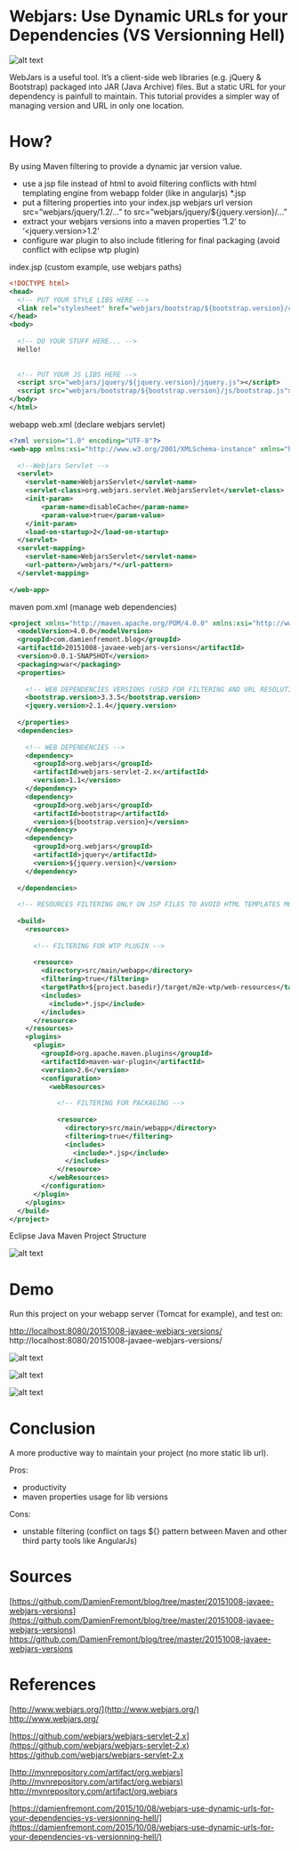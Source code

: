 Webjars: Use Dynamic URLs for your Dependencies (VS Versionning Hell)
======
 
![alt text](screenshots/160520005935842.png)
 
WebJars is a useful tool. It’s a client-side web libraries (e.g. jQuery & Bootstrap) packaged into JAR (Java Archive) files. But a static URL for your dependency is painfull to maintain. This tutorial provides a simpler way of managing version and URL in only one location.
 

 
# How?
 
By using Maven filtering to provide a dynamic jar version value.
 
* use a jsp file instead of html to avoid filtering conflicts with html templating engine from webapp folder (like in angularjs) <include>*.jsp</include>
* put a filtering properties into your index.jsp webjars url version src=”webjars/jquery/1.2/…” to src=”webjars/jquery/${jquery.version}/…”
* extract your webjars versions into a maven properties ‘<version>1.2</version>’ to ‘<jquery.version>1.2</version>’
* configure war plugin to also include fitlering for final packaging (avoid conflict with eclipse wtp plugin)
 
index.jsp (custom example, use webjars paths)
 
```xml
<!DOCTYPE html>
<head>
  <!-- PUT YOUR STYLE LIBS HERE -->
  <link rel="stylesheet" href="webjars/bootstrap/${bootstrap.version}/css/bootstrap.css">
</head>
<body>
 
  <!-- DO YOUR STUFF HERE... -->
  Hello!
 
 
  <!-- PUT YOUR JS LIBS HERE -->
  <script src="webjars/jquery/${jquery.version}/jquery.js"></script>
  <script src="webjars/bootstrap/${bootstrap.version}/js/bootstrap.js"></script>
</body>
</html>
```
 
webapp web.xml (declare webjars servlet)
 
```xml
<?xml version="1.0" encoding="UTF-8"?>
<web-app xmlns:xsi="http://www.w3.org/2001/XMLSchema-instance" xmlns="http://java.sun.com/xml/ns/javaee" xmlns:web="http://java.sun.com/xml/ns/javaee/web-app_2_5.xsd" xsi:schemaLocation="http://java.sun.com/xml/ns/javaee http://java.sun.com/xml/ns/javaee/web-app_2_5.xsd" id="WebApp_ID" version="2.5">
 
  <!--Webjars Servlet -->
  <servlet>
    <servlet-name>WebjarsServlet</servlet-name>
    <servlet-class>org.webjars.servlet.WebjarsServlet</servlet-class>
    <init-param>
        <param-name>disableCache</param-name>
        <param-value>true</param-value>
    </init-param>
    <load-on-startup>2</load-on-startup>
  </servlet>
  <servlet-mapping>
    <servlet-name>WebjarsServlet</servlet-name>
    <url-pattern>/webjars/*</url-pattern>
  </servlet-mapping>
 
</web-app>
```
 
maven pom.xml (manage web dependencies)
 
```xml
<project xmlns="http://maven.apache.org/POM/4.0.0" xmlns:xsi="http://www.w3.org/2001/XMLSchema-instance" xsi:schemaLocation="http://maven.apache.org/POM/4.0.0 http://maven.apache.org/xsd/maven-4.0.0.xsd">
  <modelVersion>4.0.0</modelVersion>
  <groupId>com.damienfremont.blog</groupId>
  <artifactId>20151008-javaee-webjars-versions</artifactId>
  <version>0.0.1-SNAPSHOT</version>
  <packaging>war</packaging>
  <properties>
 
    <!-- WEB DEPENDENCIES VERSIONS (USED FOR FILTERING AND URL RESOLUTION) -->
    <bootstrap.version>3.3.5</bootstrap.version>
    <jquery.version>2.1.4</jquery.version>
 
  </properties>
  <dependencies>
 
    <!-- WEB DEPENDENCIES -->
    <dependency>
      <groupId>org.webjars</groupId>
      <artifactId>webjars-servlet-2.x</artifactId>
      <version>1.1</version>
    </dependency>
    <dependency>
      <groupId>org.webjars</groupId>
      <artifactId>bootstrap</artifactId>
      <version>${bootstrap.version}</version>
    </dependency>
    <dependency>
      <groupId>org.webjars</groupId>
      <artifactId>jquery</artifactId>
      <version>${jquery.version}</version>
    </dependency>
 
  </dependencies>
 
  <!-- RESOURCES FILTERING ONLY ON JSP FILES TO AVOID HTML TEMPLATES MODIFICATION -->
 
  <build>
    <resources>
 
      <!-- FILTERING FOR WTP PLUGIN -->
 
      <resource>
        <directory>src/main/webapp</directory>
        <filtering>true</filtering>
        <targetPath>${project.basedir}/target/m2e-wtp/web-resources</targetPath>
        <includes>
          <include>*.jsp</include>
        </includes>
      </resource>
    </resources>
    <plugins>
      <plugin>
        <groupId>org.apache.maven.plugins</groupId>
        <artifactId>maven-war-plugin</artifactId>
        <version>2.6</version>
        <configuration>
          <webResources>
 
            <!-- FILTERING FOR PACKAGING -->
 
            <resource>
              <directory>src/main/webapp</directory>
              <filtering>true</filtering>
              <includes>
                <include>*.jsp</include>
              </includes>
            </resource>
          </webResources>
        </configuration>
      </plugin>
    </plugins>
  </build>
</project>
```
 
Eclipse Java Maven Project Structure
 
![alt text](screenshots/160520005936198.jpg)
 

 
 
 
# Demo
 
Run this project on your webapp server (Tomcat for example), and test on:
 
[http://localhost:8080/20151008-javaee-webjars-versions/](http://localhost:8080/20151008-javaee-webjars-versions/)
http://localhost:8080/20151008-javaee-webjars-versions/
 
![alt text](screenshots/160520005936620.jpg)
 

 
![alt text](screenshots/160520005937088.jpg)
 

 
![alt text](screenshots/160520005937365.jpg)
 

 
# Conclusion
 
A more productive way to maintain your project (no more static lib url).
 
Pros:
 
* productivity
* maven properties usage for lib versions
 
Cons:
 
* unstable filtering (conflict on tags ${} pattern between Maven and other third party tools like AngularJs)
 
# Sources
 
[https://github.com/DamienFremont/blog/tree/master/20151008-javaee-webjars-versions](https://github.com/DamienFremont/blog/tree/master/20151008-javaee-webjars-versions)
https://github.com/DamienFremont/blog/tree/master/20151008-javaee-webjars-versions
 
# References
 
[http://www.webjars.org/](http://www.webjars.org/)
http://www.webjars.org/
 
[https://github.com/webjars/webjars-servlet-2.x](https://github.com/webjars/webjars-servlet-2.x)
https://github.com/webjars/webjars-servlet-2.x
 
[http://mvnrepository.com/artifact/org.webjars](http://mvnrepository.com/artifact/org.webjars)
http://mvnrepository.com/artifact/org.webjars
 
 
[https://damienfremont.com/2015/10/08/webjars-use-dynamic-urls-for-your-dependencies-vs-versionning-hell/](https://damienfremont.com/2015/10/08/webjars-use-dynamic-urls-for-your-dependencies-vs-versionning-hell/)
 
